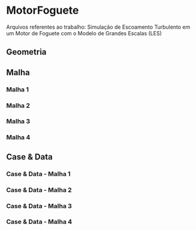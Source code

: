 # MotorFoguete
Arquivos referentes ao trabalho: Simulação de Escoamento Turbulento em um Motor de Foguete com o Modelo de Grandes Escalas (LES)

## Geometria


## Malha

### Malha 1

### Malha 2

### Malha 3

### Malha 4

## Case & Data

### Case & Data - Malha 1

### Case & Data - Malha 2

### Case & Data - Malha 3

### Case & Data - Malha 4
